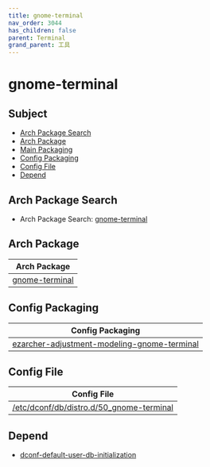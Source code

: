 ```yaml
---
title: gnome-terminal
nav_order: 3044
has_children: false
parent: Terminal
grand_parent: 工具
---
```



# gnome-terminal


## Subject

* [Arch Package Search](#arch-package-search)
* [Arch Package](#arch-package)
* [Main Packaging](#main-packaging)
* [Config Packaging](#config-packaging)
* [Config File](#config-file)
* [Depend](#depend)


## Arch Package Search

* Arch Package Search: [gnome-terminal](https://archlinux.org/packages/?sort=&q=gnome-terminal&maintainer=&flagged=)


## Arch Package

| Arch Package |
| --- |
| [gnome-terminal](https://archlinux.org/packages/extra/x86_64/gnome-terminal/) |


## Config Packaging

| Config Packaging |
| --- |
| [ezarcher-adjustment-modeling-gnome-terminal](https://github.com/samwhelp/ezarcher-adjustment/tree/main/project/ezarcher-adjustment-system/ezarcher-adjustment-packaging/pack/core/tool/ezarcher-adjustment-modeling-gnome-terminal) |


## Config File

| Config File |
| --- |
| [/etc/dconf/db/distro.d/50_gnome-terminal](https://github.com/samwhelp/ezarcher-adjustment/blob/main/project/ezarcher-adjustment-system/ezarcher-adjustment-packaging/pack/core/tool/ezarcher-adjustment-modeling-gnome-terminal/asset/overlay/etc/dconf/db/distro.d/50_gnome-terminal) |


## Depend

* [dconf-default-user-db-initialization](https://samwhelp.github.io/note-about-ezarcher/read/subject/environment/dconf/dconf-default-user-db-initialization.html)
